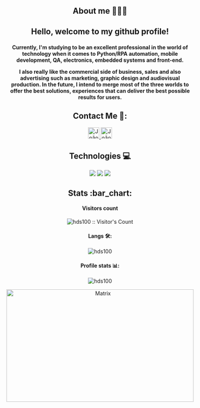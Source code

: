 <h2 align="center">About me 👨🏻‍💻 </h2>

<h2 align="center"> Hello, welcome to my github profile!  <p align="center">
<h4 align="center">
  
Currently, I'm studying to be an excellent professional in the world of technology when it comes to Python/RPA automation, mobile development, QA, electronics, embedded systems and front-end. 

I also really like the commercial side of business, sales and also advertising such as marketing, graphic design and audiovisual production. In the future, I intend to merge most of the three worlds to offer the best solutions, experiences that can deliver the best possible results for users.



</p>

<h2 align="center">Contact Me 💼:</h2>

<p align="center">

  <a href="https://www.linkedin.com/in/jo%C3%A3o-pedro-da-silva-8ab801284/">
    <img src="https://www.vectorlogo.zone/logos/linkedin/linkedin-icon.svg" alt="João Pedro H. LinkedIn Profile" height="30" width="30">
  </a>

  <a href="workph@protonmail.com/">
    <img src="https://www.vectorlogo.zone/logos/protonmail/protonmail-ar21.svg" alt="João Pedro H. Protonmail Contact" height="30" width="30">
  </a>
</p>

<h2 align="center">Technologies 💻</h2>

<p align="center">
  <a>
    <img src="https://www.vectorlogo.zone/logos/wordpress/wordpress-ar21.svg">
  </a>

  <a>
    <img src="https://www.vectorlogo.zone/logos/mysql/mysql-ar21.svg">
  </a>

  <a>
    <img src="https://www.vectorlogo.zone/logos/python/python-horizontal.svg">
  </a>
</p>

<h2 align="center">Stats :bar_chart:</h2>

<h4 align="center"> Visitors count</h4>

<p align="center"><img src="https://profile-counter.glitch.me/{hds100}/count.svg" alt="hds100 :: Visitor's Count" /></p>

<h4 align="center">Langs 🛠️:</h4>

<p align="center"><img src="https://github-readme-stats.vercel.app/api/top-langs/?username=hds100&layout=donut&theme=radical" alt="hds100" :: Top Langs" /></p>

<h4 align="center">Profile stats 📊:</h4>

<p align="center"><img src="https://github-readme-stats-sigma-five.vercel.app/api?username=hds100&show_icons=true&theme=cobalt" alt="hds100" :: Profile Stats" /></p>

<p align="center"><img src="https://tenor.com/pt-BR/view/the-matrix-reloaded-matrix-reloaded-neo-keanu-reeves-gif-4011236.gif" alt="Matrix" height="300" width="500"></p>

